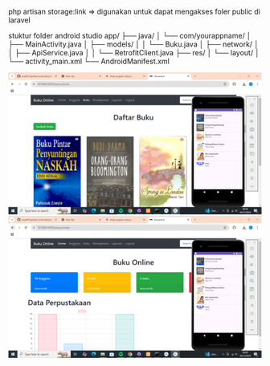 php artisan storage:link => digunakan untuk dapat mengakses foler public di laravel

stuktur folder android studio
app/
├── java/
│   └── com/yourappname/
│       ├── MainActivity.java
│       ├── models/
│       │   └── Buku.java
│       ├── network/
│       │   ├── ApiService.java
│       │   └── RetrofitClient.java
├── res/
│   └── layout/
│       └── activity_main.xml
└── AndroidManifest.xml

![alt text](https://github.com/arsalfrlh/aplikasi-androidstudio-laravel-api-curd/blob/main/aplikasi.PNG?raw=true)
![alt text](https://github.com/arsalfrlh/aplikasi-androidstudio-laravel-api-curd/blob/main/dashboard.PNG?raw=true)
